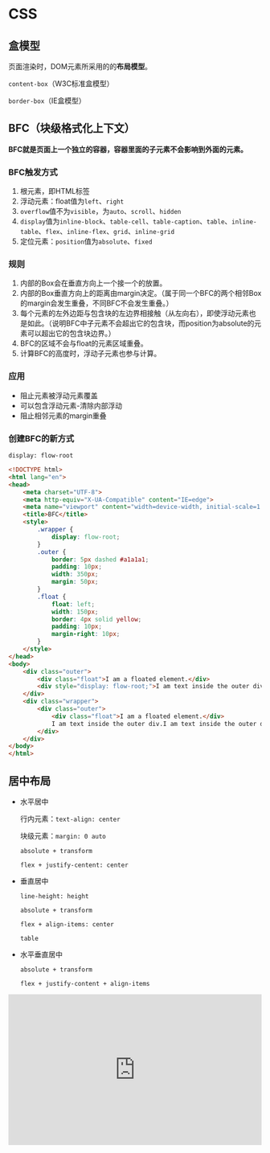 # CSS

## 盒模型

页面渲染时，DOM元素所采用的的**布局模型**。

`content-box`（W3C标准盒模型）

`border-box`（IE盒模型）

## BFC（块级格式化上下文）

**BFC就是页面上一个独立的容器，容器里面的子元素不会影响到外面的元素。**

### BFC触发方式

1. 根元素，即HTML标签
2. 浮动元素：float值为`left`、`right`
3. `overflow`值不为`visible`，为`auto`、`scroll`、`hidden`
4. `display`值为`inline-block`、`table-cell`、`table-caption`、`table`、`inline-table`、`flex`、`inline-flex`、`grid`、`inline-grid`
5. 定位元素：`position`值为`absolute`、`fixed`

### 规则

1. 内部的Box会在垂直方向上一个接一个的放置。
2. 内部的Box垂直方向上的距离由margin决定。（属于同一个BFC的两个相邻Box的margin会发生重叠，不同BFC不会发生重叠。）
3. 每个元素的左外边距与包含块的左边界相接触（从左向右），即使浮动元素也是如此。（说明BFC中子元素不会超出它的包含块，而position为absolute的元素可以超出它的包含块边界。）
4. BFC的区域不会与float的元素区域重叠。
5. 计算BFC的高度时，浮动子元素也参与计算。

### 应用

- 阻止元素被浮动元素覆盖
- 可以包含浮动元素-清除内部浮动
- 阻止相邻元素的margin重叠

### 创建BFC的新方式

`display: flow-root`

```html
<!DOCTYPE html>
<html lang="en">
<head>
    <meta charset="UTF-8">
    <meta http-equiv="X-UA-Compatible" content="IE=edge">
    <meta name="viewport" content="width=device-width, initial-scale=1.0">
    <title>BFC</title>
    <style>
        .wrapper {
            display: flow-root;
        }
        .outer {
            border: 5px dashed #a1a1a1;
            padding: 10px;
            width: 350px;
            margin: 50px;
        }
        .float {
            float: left;
            width: 150px;
            border: 4px solid yellow;
            padding: 10px;
            margin-right: 10px;
        }
    </style>
</head>
<body>
    <div class="outer">
        <div class="float">I am a floated element.</div>
        <div style="display: flow-root;">I am text inside the outer div.I am text inside the outer div.I am text inside the outer div.</div>
    </div>
    <div class="wrapper">
        <div class="outer">
            <div class="float">I am a floated element.</div>
            I am text inside the outer div.I am text inside the outer div.I am text inside the outer div.
        </div>
    </div>
</body>
</html>
```



## 居中布局

- 水平居中

  行内元素：`text-align: center`

  块级元素：`margin: 0 auto`

  `absolute + transform`

  `flex + justify-centent: center`

- 垂直居中

  `line-height: height`

  `absolute + transform`

  `flex + align-items: center`

  `table`

- 水平垂直居中

  `absolute + transform`

  `flex + justify-content + align-items`

<iframe height="300" style="width: 100%;" scrolling="no" title="borderRadius实现充电动画" src="https://codepen.io/chnjames/embed/NWYGKZm?default-tab=css" frameborder="no" loading="lazy" allowtransparency="true" allowfullscreen="true">
  See the Pen <a href="https://codepen.io/chnjames/pen/NWYGKZm">
  borderRadius实现充电动画</a> by 一点一木 (<a href="https://codepen.io/chnjames">@chnjames</a>)
  on <a href="https://codepen.io">CodePen</a>.
</iframe>
